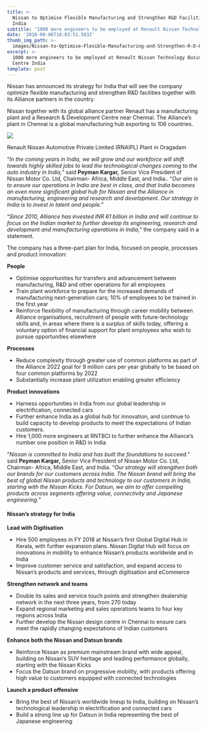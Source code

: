 ```yaml
---
title: >-
  Nissan to Optimise Flexible Manufacturing and Strengthen R&D Facilities in
  India
subtitle: "1000 more engineers to be employed at Renault Nissan Technology Business Centre\_India"
date: '2018-09-06T18:03:51.583Z'
thumb_img_path: >-
  images/Nissan-to-Optimise-Flexible-Manufacturing-and-Strengthen-R-D-Facilities-in-India/1*Qm8pQKGK9hM74Lem1Wtflw.jpeg
excerpt: >-
  1000 more engineers to be employed at Renault Nissan Technology Business
  Centre India
template: post
---
```

Nissan has announced its strategy for India that will see the company optimize flexible manufacturing and strengthen R&D facilities together with its Alliance partners in the country.

Nissan together with its global alliance partner Renault has a manufacturing plant and a Research & Development Centre near Chennai. The Alliance’s plant in Chennai is a global manufacturing hub exporting to 106 countries.

![](/images/Nissan-to-Optimise-Flexible-Manufacturing-and-Strengthen-R-D-Facilities-in-India/1*Qm8pQKGK9hM74Lem1Wtflw.jpeg)

<figcaption>Renault Nissan Automotive Private Limited (RNAIPL) Plant in&nbsp;Oragadam</figcaption>

“*In the coming years in India, we will grow and our workforce will shift towards highly skilled jobs to lead the technological changes coming to the auto industry in India,*” said **Peyman Kargar,** Senior Vice President of Nissan Motor Co. Ltd, Chairman- Africa, Middle East, and India.. “*Our aim is to ensure our operations in India are best in class, and that India becomes an even more significant global hub for Nissan and the Alliance in manufacturing, engineering and research and development. Our strategy in India is to invest in talent and people.*”

“*Since 2010, Alliance has invested INR 61 billion in India and will continue to focus on the Indian market to further develop its engineering, research and development and manufacturing operations in India,*” the company said in a statement.

The company has a three-part plan for India, focused on people, processes and product innovation:

**People**

*   Optimise opportunities for transfers and advancement between manufacturing, R&D and other operations for all employees
*   Train plant workforce to prepare for the increased demands of manufacturing next-generation cars; 10% of employees to be trained in the first year
*   Reinforce flexibility of manufacturing through career mobility between Alliance organisations, recruitment of people with future-technology skills and, in areas where there is a surplus of skills today, offering a voluntary option of financial support for plant employees who wish to pursue opportunities elsewhere

**Processes**

*   Reduce complexity through greater use of common platforms as part of the Alliance 2022 goal for 9 million cars per year globally to be based on four common platforms by 2022
*   Substantially increase plant utilization enabling greater efficiency

**Product innovations**

*   Harness opportunities in India from our global leadership in electrification, connected cars
*   Further enhance India as a global hub for innovation, and continue to build capacity to develop products to meet the expectations of Indian customers.
*   Hire 1,000 more engineers at RNTBCI to further enhance the Alliance’s number one position in R&D in India

“*Nissan is committed to India and has built the foundations to succeed.*” said **Peyman Kargar,** Senior Vice President of Nissan Motor Co. Ltd, Chairman- Africa, Middle East, and India. “*Our strategy will strengthen both our brands for our customers across India. The Nissan brand will bring the best of global Nissan products and technology to our customers in India, starting with the Nissan Kicks. For Datsun, we aim to offer compelling products across segments offering value, connectivity and Japanese engineering.*”

#### Nissan’s strategy for India

**Lead with Digitisation**

*   Hire 500 employees in FY 2018 at Nissan’s first Global Digital Hub in Kerala, with further expansion plans. Nissan Digital Hub will focus on innovations in mobility to enhance Nissan’s products worldwide and in India
*   Improve customer service and satisfaction, and expand access to Nissan’s products and services, through digitisation and eCommerce

**Strengthen network and teams**

*   Double its sales and service touch points and strengthen dealership network in the next three years, from 270 today
*   Expand regional marketing and sales operations teams to four key regions across India
*   Further develop the Nissan design centre in Chennai to ensure cars meet the rapidly changing expectations of Indian customers

**Enhance both the Nissan and Datsun brands**

*   Reinforce Nissan as premium mainstream brand with wide appeal, building on Nissan’s SUV heritage and leading performance globally, starting with the Nissan Kicks
*   Focus the Datsun brand on progressive mobility, with products offering high value to customers equipped with connected technologies

**Launch a product offensive**

*   Bring the best of Nissan’s worldwide lineup to India, building on Nissan’s technological leadership in electrification and connected cars
*   Build a strong line up for Datsun in India representing the best of Japanese engineering
